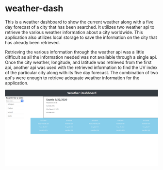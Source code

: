 # weather-dash

This is a weather dashboard to show the current weather along with a five day forecast of a city that has been searched. It utilizes two weather api to retrieve the various weather information about a city worldwide. This application also utilizes local storage to save the information on the city that has already been retrieved. 

Retrieving the various information through the weather api was a little difficult as all the information needed was not available through a single api. Once the city weather, longitude, and latitude was retrieved from the first api, another api was used with the retrieved information to find the UV index of the particular city along with its five day forecast. The combination of two api's were enough to retrieve adequate weather information for the application. 

![Weather Dashboard](Assets/weatherdash.png)